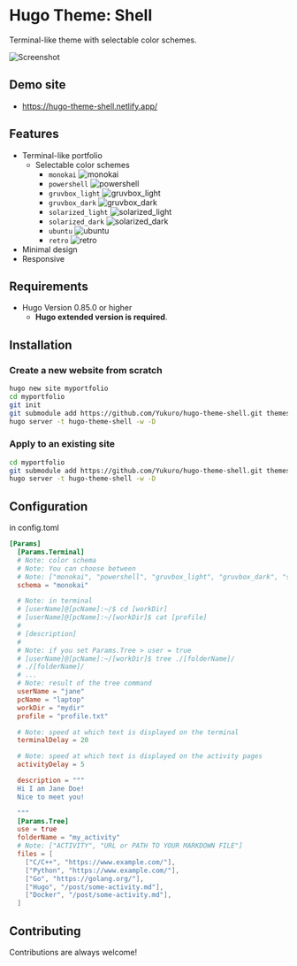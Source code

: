 # Hugo Theme: Shell
Terminal-like theme with selectable color schemes.

![Screenshot](https://github.com/Yukuro/hugo-theme-shell/blob/master/images/motion.gif?raw=true)

## Demo site
- https://hugo-theme-shell.netlify.app/

## Features
- Terminal-like portfolio
    - Selectable color schemes
        - `monokai`
        ![monokai](https://github.com/Yukuro/hugo-theme-shell/blob/master/images/monokai.png?raw=true)
        - `powershell`
        ![powershell](https://github.com/Yukuro/hugo-theme-shell/blob/master/images/powershell.png?raw=true)
        - `gruvbox_light`
        ![gruvbox_light](https://github.com/Yukuro/hugo-theme-shell/blob/master/images/gruvbox_light.png?raw=true)
        - `gruvbox_dark`
        ![gruvbox_dark](https://github.com/Yukuro/hugo-theme-shell/blob/master/images/gruvbox_dark.png?raw=true)
        - `solarized_light`
        ![solarized_light](https://github.com/Yukuro/hugo-theme-shell/blob/master/images/solarized_light.png?raw=true)
        - `solarized_dark`
        ![solarized_dark](https://github.com/Yukuro/hugo-theme-shell/blob/master/images/solarized_dark.png?raw=true)
        - `ubuntu`
        ![ubuntu](https://github.com/Yukuro/hugo-theme-shell/blob/master/images/ubuntu.png?raw=true)
        - `retro`
        ![retro](https://github.com/Yukuro/hugo-theme-shell/blob/master/images/retro.png?raw=true)
- Minimal design
- Responsive

## Requirements
- Hugo Version 0.85.0 or higher
    - **Hugo extended version is required**.

## Installation
### Create a new website from scratch
```bash
hugo new site myportfolio
cd myportfolio
git init
git submodule add https://github.com/Yukuro/hugo-theme-shell.git themes/hugo-theme-shell
hugo server -t hugo-theme-shell -w -D
```

### Apply to an existing site
```bash
cd myportfolio
git submodule add https://github.com/Yukuro/hugo-theme-shell.git themes/hugo-theme-shell
hugo server -t hugo-theme-shell -w -D
```

## Configuration
in config.toml
```toml
[Params]
  [Params.Terminal]
  # Note: color schema
  # Note: You can choose between
  # Note: ["monokai", "powershell", "gruvbox_light", "gruvbox_dark", "solarized_light", "solarized_dark", "ubuntu", "retro"]
  schema = "monokai"

  # Note: in terminal
  # [userName]@[pcName]:~/$ cd [workDir]
  # [userName]@[pcName]:~/[workDir]$ cat [profile]
  #
  # [description]
  #
  # Note: if you set Params.Tree > user = true
  # [userName]@[pcName]:~/[workDir]$ tree ./[folderName]/
  # ./[folderName]/
  # ...
  # Note: result of the tree command
  userName = "jane"
  pcName = "laptop"
  workDir = "mydir"
  profile = "profile.txt"

  # Note: speed at which text is displayed on the terminal
  terminalDelay = 20

  # Note: speed at which text is displayed on the activity pages
  activityDelay = 5

  description = """
  Hi I am Jane Doe!
  Nice to meet you!

  """
  [Params.Tree]
  use = true
  folderName = "my_activity"
  # Note: ["ACTIVITY", "URL or PATH TO YOUR MARKDOWN FILE"]
  files = [ 
    ["C/C++", "https://www.example.com/"],
    ["Python", "https://www.example.com/"],
    ["Go", "https://golang.org/"],
    ["Hugo", "/post/some-activity.md"],
    ["Docker", "/post/some-activity.md"],
  ]
```

## Contributing
Contributions are always welcome!
